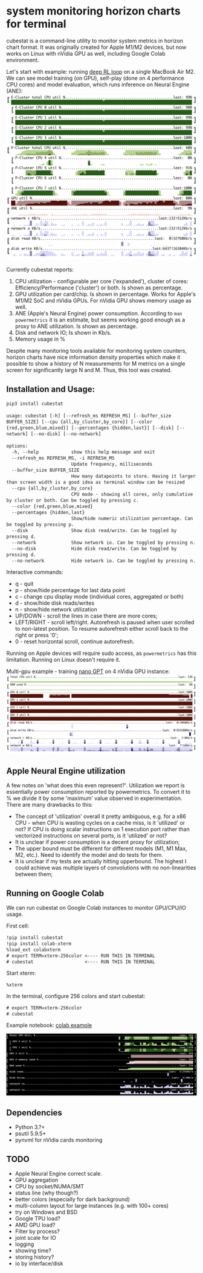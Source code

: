 # system monitoring horizon charts for terminal

cubestat is a command-line utility to monitor system metrics in horizon chart format. It was originally created for Apple M1/M2 devices, but now works on Linux with nVidia GPU as well, including Google Colab environment.

Let's start with example: running [deep RL loop](https://github.com/okuvshynov/rlscout) on a single MacBook Air M2. We can see model training (on GPU), self-play (done on 4 performance CPU cores) and model evaluation, which runs inference on Neural Engine (ANE):
![Self-play + training + eval](static/selfplay.png)

Currently cubestat reports:
1. CPU utilization - configurable per core ('expanded'), cluster of cores: Efficiency/Performance ('cluster') or both. Is shown as percentage.
2. GPU utilization per card/chip. Is shown in percentage. Works for Apple's M1/M2 SoC and nVidia GPUs. For nVidia GPU shows memory usage as well.
3. ANE (Apple's Neural Engine) power consumption. According to `man powermetrics` it is an estimate, but seems working good enough as a proxy to ANE utilization. Is shown as percentage.
4. Disk and network IO; Is shown in Kb/s.
5. Memory usage in %

Despite many monitoring tools available for monitoring system counters, horizon charts have nice information density properties which make it possible to show a history of N measurements for M metrics on a single screen for significantly large N and M. Thus, this tool was created.

## Installation and Usage:

```
pip3 install cubestat

usage: cubestat [-h] [--refresh_ms REFRESH_MS] [--buffer_size BUFFER_SIZE] [--cpu {all,by_cluster,by_core}] [--color {red,green,blue,mixed}] [--percentages {hidden,last}] [--disk] [--network] [--no-disk] [--no-network]

options:
  -h, --help            show this help message and exit
  --refresh_ms REFRESH_MS, -i REFRESH_MS
                        Update frequency, milliseconds
  --buffer_size BUFFER_SIZE
                        How many datapoints to store. Having it larger than screen width is a good idea as terminal window can be resized
  --cpu {all,by_cluster,by_core}
                        CPU mode - showing all cores, only cumulative by cluster or both. Can be toggled by pressing c.
  --color {red,green,blue,mixed}
  --percentages {hidden,last}
                        Show/hide numeric utilization percentage. Can be toggled by pressing p.
  --disk                Show disk read/write. Can be toggled by pressing d.
  --network             Show network io. Can be toggled by pressing n.
  --no-disk             Hide disk read/write. Can be toggled by pressing d.
  --no-network          Hide network io. Can be toggled by pressing n.
```

Interactive commands:
* q - quit
* p - show/hide percentage for last data point
* c - change cpu display mode (individual cores, aggregated or both)
* d - show/hide disk reads/writes
* n - show/hide network utilization
* UP/DOWN - scroll the lines in case there are more cores;
* LEFT/RIGHT - scroll left/right. Autorefresh is paused when user scrolled to non-latest position. To resume autorefresh either scroll back to the right or press '0';
* 0 - reset horizontal scroll, continue autorefresh.

Running on Apple devices will require sudo access, as `powermetrics` has this limitation. Running on Linux doesn't require it.

Multi-gpu example - training [nano GPT](https://github.com/karpathy/nanoGPT) on 4 nVidia GPU instance:
![multigpu](static/multigpu.png)

## Apple Neural Engine utilization

A few notes on 'what does this even represent?'. Utilization we report is essentially power consumption reported by powermetrics.
To convert it to % we divide it by some 'maximum' value observed in experimentation. There are many drawbacks to this:
* The concept of 'utilization' overall it pretty ambiguous, e.g. for a x86 CPU - when CPU is wasting cycles on a cache miss, is it 'utilized' or not? If CPU is doing scalar instructions on 1 execution port rather than vectorized instructions on several ports, is it 'utilized' or not?
* It is unclear if power consumption is a decent proxy for utilization;
* The upper bound must be different for different models (M1, M1 Max, M2, etc.). Need to identify the model and do tests for them.
* It is unclear if my tests are actually hitting upperbound. The highest I could achieve was multiple layers of convolutions with no non-linearities between them;

## Running on Google Colab 

We can run cubestat on Google Colab instances to monitor GPU/CPU/IO usage.

First cell:
```
!pip install cubestat
!pip install colab-xterm
%load_ext colabxterm
# export TERM=xterm-256color <---- RUN THIS IN TERMINAL
# cubestat                   <---- RUN THIS IN TERMINAL
```

Start xterm:
```
%xterm
```

In the terminal, configure 256 colors and start cubestat:
```
# export TERM=xterm-256color
# cubestat
```

Example notebook: [colab example](https://colab.research.google.com/drive/1EUOXGJ-WUYfrKjy0oC_H2ZkVRgiSWGcC#scrollTo=0sm8bcE1QgbW)

![colab cubestat](static/colab_cubestat.png)


## Dependencies
* Python 3.?+
* psutil 5.9.5+
* pynvml for nVidia cards monitoring

## TODO
* Apple Neural Engine correct scale.
* GPU aggregation
* CPU by socket/NUMA/SMT
* status line (why though?)
* better colors (especially for dark background)
* multi-column layout for large instances (e.g. with 100+ cores)
* try on Windows and BSD
* Google TPU load?
* AMD GPU load?
* Filter by process?
* joint scale for IO
* logging 
* showing time? 
* storing history?
* io by interface/disk 
